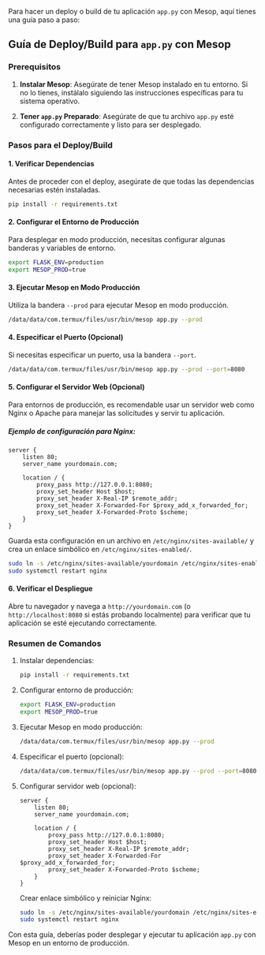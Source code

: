 Para hacer un deploy o build de tu aplicación `app.py` con Mesop, aquí tienes una guía paso a paso:

## Guía de Deploy/Build para `app.py` con Mesop

### Prerequisitos

1. **Instalar Mesop**: Asegúrate de tener Mesop instalado en tu entorno. Si no lo tienes, instálalo siguiendo las instrucciones específicas para tu sistema operativo.

2. **Tener `app.py` Preparado**: Asegúrate de que tu archivo `app.py` esté configurado correctamente y listo para ser desplegado.

### Pasos para el Deploy/Build

#### 1. Verificar Dependencias
Antes de proceder con el deploy, asegúrate de que todas las dependencias necesarias estén instaladas.

```bash
pip install -r requirements.txt
```

#### 2. Configurar el Entorno de Producción
Para desplegar en modo producción, necesitas configurar algunas banderas y variables de entorno. 

```bash
export FLASK_ENV=production
export MESOP_PROD=true
```

#### 3. Ejecutar Mesop en Modo Producción
Utiliza la bandera `--prod` para ejecutar Mesop en modo producción.

```bash
/data/data/com.termux/files/usr/bin/mesop app.py --prod
```

#### 4. Especificar el Puerto (Opcional)
Si necesitas especificar un puerto, usa la bandera `--port`.

```bash
/data/data/com.termux/files/usr/bin/mesop app.py --prod --port=8080
```

#### 5. Configurar el Servidor Web (Opcional)
Para entornos de producción, es recomendable usar un servidor web como Nginx o Apache para manejar las solicitudes y servir tu aplicación.

##### Ejemplo de configuración para Nginx:
```nginx
server {
    listen 80;
    server_name yourdomain.com;

    location / {
        proxy_pass http://127.0.0.1:8080;
        proxy_set_header Host $host;
        proxy_set_header X-Real-IP $remote_addr;
        proxy_set_header X-Forwarded-For $proxy_add_x_forwarded_for;
        proxy_set_header X-Forwarded-Proto $scheme;
    }
}
```

Guarda esta configuración en un archivo en `/etc/nginx/sites-available/` y crea un enlace simbólico en `/etc/nginx/sites-enabled/`.

```bash
sudo ln -s /etc/nginx/sites-available/yourdomain /etc/nginx/sites-enabled/
sudo systemctl restart nginx
```

#### 6. Verificar el Despliegue
Abre tu navegador y navega a `http://yourdomain.com` (o `http://localhost:8080` si estás probando localmente) para verificar que tu aplicación se esté ejecutando correctamente.

### Resumen de Comandos

1. Instalar dependencias:
    ```bash
    pip install -r requirements.txt
    ```

2. Configurar entorno de producción:
    ```bash
    export FLASK_ENV=production
    export MESOP_PROD=true
    ```

3. Ejecutar Mesop en modo producción:
    ```bash
    /data/data/com.termux/files/usr/bin/mesop app.py --prod
    ```

4. Especificar el puerto (opcional):
    ```bash
    /data/data/com.termux/files/usr/bin/mesop app.py --prod --port=8080
    ```

5. Configurar servidor web (opcional):
    ```nginx
    server {
        listen 80;
        server_name yourdomain.com;

        location / {
            proxy_pass http://127.0.0.1:8080;
            proxy_set_header Host $host;
            proxy_set_header X-Real-IP $remote_addr;
            proxy_set_header X-Forwarded-For $proxy_add_x_forwarded_for;
            proxy_set_header X-Forwarded-Proto $scheme;
        }
    }
    ```
    Crear enlace simbólico y reiniciar Nginx:
    ```bash
    sudo ln -s /etc/nginx/sites-available/yourdomain /etc/nginx/sites-enabled/
    sudo systemctl restart nginx
    ```

Con esta guía, deberías poder desplegar y ejecutar tu aplicación `app.py` con Mesop en un entorno de producción.
